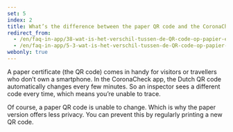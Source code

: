 ```yaml
---
set: 5
index: 2
title: What’s the difference between the paper QR code and the CoronaCheck app?
redirect_from: 
  - /en/faq-in-app/38-wat-is-het-verschil-tussen-de-QR-code-op-papier-en-in-de-CoronaCheck-app
  - /en/faq-in-app/5-3-wat-is-het-verschil-tussen-de-QR-code-op-papier-en-in-de-CoronaCheck-app
webonly: true
---
```

A paper certificate (the QR code) comes in handy for visitors or travellers who don’t own a smartphone. In the CoronaCheck app, the Dutch QR code automatically changes every few minutes. So an inspector sees a different code every time, which means you’re unable to trace.
 
Of course, a paper QR code is unable to change. Which is why the paper version offers less privacy. You can prevent this by regularly printing a new QR code.
